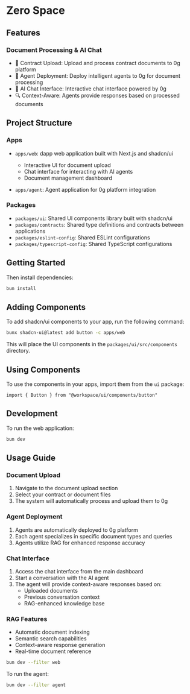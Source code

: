 # Zero Space 

## Features

### Document Processing & AI Chat
- 📄 Contract Upload: Upload and process contract documents to 0g platform
- 🤖 Agent Deployment: Deploy intelligent agents to 0g for document processing
- 💬 AI Chat Interface: Interactive chat interface powered by 0g
- 🔍 Context-Aware: Agents provide responses based on processed documents

## Project Structure

### Apps

- `apps/web`: dapp web application built with Next.js and shadcn/ui
  - Interactive UI for document upload
  - Chat interface for interacting with AI agents
  - Document management dashboard
  
- `apps/agent`: Agent application for 0g platform integration

### Packages

- `packages/ui`: Shared UI components library built with shadcn/ui
- `packages/contracts`: Shared type definitions and contracts between applications
- `packages/eslint-config`: Shared ESLint configurations
- `packages/typescript-config`: Shared TypeScript configurations

## Getting Started

Then install dependencies:

```bash
bun install
```

## Adding Components

To add shadcn/ui components to your app, run the following command:

```bash
bunx shadcn-ui@latest add button -c apps/web
```

This will place the UI components in the `packages/ui/src/components` directory.

## Using Components

To use the components in your apps, import them from the `ui` package:

```tsx
import { Button } from "@workspace/ui/components/button"
```

## Development

To run the web application:

```bash
bun dev
```

## Usage Guide

### Document Upload
1. Navigate to the document upload section
2. Select your contract or document files
3. The system will automatically process and upload them to 0g

### Agent Deployment
1. Agents are automatically deployed to 0g platform
2. Each agent specializes in specific document types and queries
3. Agents utilize RAG for enhanced response accuracy

### Chat Interface
1. Access the chat interface from the main dashboard
2. Start a conversation with the AI agent
3. The agent will provide context-aware responses based on:
   - Uploaded documents
   - Previous conversation context
   - RAG-enhanced knowledge base

### RAG Features
- Automatic document indexing
- Semantic search capabilities
- Context-aware response generation
- Real-time document reference

```bash
bun dev --filter web
```

To run the agent:

```bash
bun dev --filter agent
```
